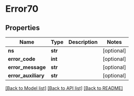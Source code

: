 # Error70

## Properties
Name | Type | Description | Notes
------------ | ------------- | ------------- | -------------
**ns** | **str** |  | [optional] 
**error_code** | **int** |  | [optional] 
**error_message** | **str** |  | [optional] 
**error_auxiliary** | **str** |  | [optional] 

[[Back to Model list]](../README.md#documentation-for-models) [[Back to API list]](../README.md#documentation-for-api-endpoints) [[Back to README]](../README.md)


